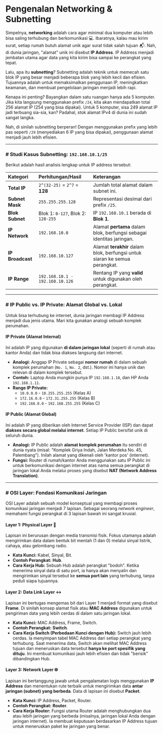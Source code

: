# Pengenalan Networking & Subnetting

Simpelnya, **networking** adalah cara agar minimal dua komputer atau lebih bisa saling terhubung dan berkomunikasi 💻. Ibaratnya, kalau mau kirim surat, setiap rumah butuh alamat unik agar surat tidak salah tujuan 📬. Nah, di dunia jaringan, "alamat" unik ini disebut **IP Address**. IP Address menjadi jembatan utama agar data yang kita kirim bisa sampai ke perangkat yang tepat.

Lalu, apa itu **subnetting**? Subnetting adalah teknik untuk memecah satu blok IP yang besar menjadi beberapa blok yang lebih kecil dan efisien. Tujuannya adalah untuk memaksimalkan penggunaan IP, meningkatkan keamanan, dan membuat pengelolaan jaringan menjadi lebih rapi.

Kenapa ini penting? Bayangkan dalam satu ruangan hanya ada 5 komputer. Jika kita langsung menggunakan prefix `/24`, kita akan mendapatkan total 256 alamat IP (254 yang bisa dipakai). Untuk 5 komputer, sisa 249 alamat IP jadi terbuang sia-sia, kan? Padahal, stok alamat IPv4 di dunia ini sudah sangat langka.

Nah, di sinilah subnetting berperan! Dengan menggunakan prefix yang lebih pas seperti `/29` (menyediakan 6 IP yang bisa dipakai), penggunaan alamat menjadi jauh lebih efisien.

---

### # Studi Kasus Subnetting: `192.168.10.1/25`

Berikut adalah hasil analisis lengkap untuk IP address tersebut:

| Kategori | Perhitungan/Hasil | Keterangan |
| :--- | :--- | :--- |
| **Total IP** | `2^(32-25)` = `2^7` = **128** | Jumlah total alamat dalam subnet ini. |
| **Subnet Mask** | `255.255.255.128` | Representasi desimal dari prefix `/25`. |
| **Blok Subnet** | Blok 1: `0-127`, Blok 2: `128-255` | IP `192.168.10.1` berada di **Blok 1**. |
| **IP Network** | `192.168.10.0` | Alamat **pertama** dalam blok, berfungsi sebagai identitas jaringan. |
| **IP Broadcast** | `192.168.10.127` | Alamat **terakhir** dalam blok, berfungsi untuk siaran ke semua perangkat. |
| **IP Range** | `192.168.10.1 - 192.168.10.126` | Rentang IP yang **valid** untuk digunakan oleh perangkat. |

---

### # IP Public vs. IP Private: Alamat Global vs. Lokal

Untuk bisa terhubung ke internet, dunia jaringan membagi IP Address menjadi dua jenis utama. Mari kita gunakan analogi sebuah komplek perumahan.

#### **IP Private (Alamat Internal)**
Ini adalah IP yang digunakan **di dalam jaringan lokal** (seperti di rumah atau kantor Anda) dan tidak bisa diakses langsung dari internet.

* **Analogi:** Anggap IP Private sebagai **nomor rumah** di dalam sebuah komplek perumahan (`No. 1`, `No. 2`, dst.). Nomor ini hanya unik dan relevan di dalam komplek tersebut.
* **Contoh:** Laptop Anda mungkin punya IP `192.168.1.10`, dan HP Anda `192.168.1.11`.
* **Range IP Private:**
    * `10.0.0.0` - `10.255.255.255` (Kelas A)
    * `172.16.0.0` - `172.31.255.255` (Kelas B)
    * `192.168.0.0` - `192.168.255.255` (Kelas C)

#### **IP Public (Alamat Global)**
Ini adalah IP yang diberikan oleh Internet Service Provider (ISP) dan dapat **diakses secara global melalui internet**. Setiap IP Public bersifat unik di seluruh dunia.

* **Analogi:** IP Public adalah **alamat komplek perumahan** itu sendiri di dunia nyata (misal: "Komplek Griya Indah, Jalan Merdeka No. 45, Palembang"). Inilah alamat yang dikenali oleh 'kantor pos' (internet).
* **Fungsi:** Router di rumah/kantor Anda menggunakan satu IP Public ini untuk berkomunikasi dengan internet atas nama semua perangkat di jaringan lokal Anda melalui proses yang disebut **NAT (Network Address Translation)**.



---

### # OSI Layer: Fondasi Komunikasi Jaringan

OSI Layer adalah sebuah model konseptual yang membagi proses komunikasi jaringan menjadi 7 lapisan. Sebagai seorang *network engineer*, memahami fungsi perangkat di 3 lapisan bawah ini sangat krusial.

#### **Layer 1: Physical Layer 🔌**
Lapisan ini berurusan dengan media transmisi fisik. Fokus utamanya adalah mengirimkan data dalam bentuk bit mentah (1 dan 0) melalui sinyal listrik, cahaya, atau gelombang radio.
* **Kata Kunci:** Kabel, Sinyal, Bit.
* **Contoh Perangkat:** **Hub**.
* **Cara Kerja Hub:** Sebuah Hub adalah perangkat "bodoh". Ketika menerima sinyal data di satu port, ia hanya akan menyalin dan mengirimkan sinyal tersebut ke **semua port lain** yang terhubung, tanpa peduli siapa tujuannya.

#### **Layer 2: Data Link Layer ↔️**
Lapisan ini bertugas mengemas bit dari Layer 1 menjadi format yang disebut **Frame**. Di sinilah konsep alamat fisik atau **MAC Address** digunakan untuk pengiriman data yang lebih cerdas di dalam satu jaringan lokal.
* **Kata Kunci:** MAC Address, Frame, Switch.
* **Contoh Perangkat:** **Switch**.
* **Cara Kerja Switch (Perbedaan Kunci dengan Hub):** Switch jauh lebih cerdas. Ia menyimpan tabel MAC Address dari setiap perangkat yang terhubung. Saat menerima data, Switch akan melihat MAC Address tujuan dan meneruskan data tersebut **hanya ke port spesifik yang dituju**. Ini membuat komunikasi jauh lebih efisien dan tidak "berisik" dibandingkan Hub.

#### **Layer 3: Network Layer 🌐**
Lapisan ini bertanggung jawab untuk pengalamatan logis menggunakan **IP Address** dan menentukan rute terbaik untuk mengirimkan data **antar jaringan (subnet) yang berbeda**. Data di lapisan ini disebut **Packet**.
* **Kata Kunci:** IP Address, Packet, Router.
* **Contoh Perangkat:** **Router**.
* **Cara Kerja Router:** Fungsi utama Router adalah menghubungkan dua atau lebih jaringan yang berbeda (misalnya, jaringan lokal Anda dengan jaringan internet). Ia membuat keputusan berdasarkan IP Address tujuan untuk meneruskan paket ke jaringan yang benar.